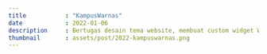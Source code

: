 ```yaml
---
title           : "KampusWarnas"
date            : 2022-01-06
description     : Bertugas desain tema website, membuat custom widget WPBakery khusus tema, agar memudahkan pengeditan element tertentu. mengoptimasi loading tema dan membuat website menjadi responsive.
thumbnail       : assets/post/2022-kampuswarnas.png
---
```

